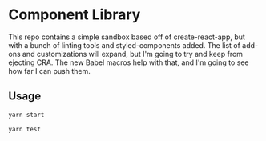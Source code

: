# Component Library

This repo contains a simple sandbox based off of create-react-app, but with a bunch of linting tools and styled-components added. The list of add-ons and customizations will expand, but I'm going to try and keep from ejecting CRA. The new Babel macros help with that, and I'm going to see how far I can push them.

## Usage

```cmd
yarn start
```

```cmd
yarn test
```
